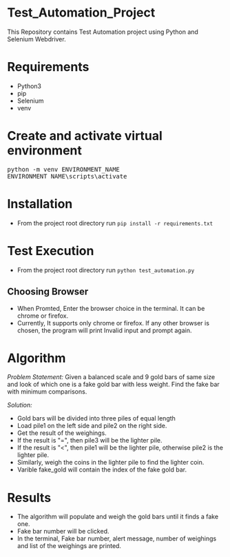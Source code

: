 # Test_Automation_Project

This Repository contains Test Automation project using Python and Selenium Webdriver.

# Requirements

* Python3
* pip
* Selenium
* venv

# Create and activate virtual environment

<pre>
python -m venv ENVIRONMENT_NAME
ENVIRONMENT_NAME\scripts\activate</pre>
  
# Installation

* From the project root directory run  `pip install -r requirements.txt`

# Test Execution

 * From the project root directory run  `python test_automation.py`

## Choosing Browser

 * When Promted, Enter the browser choice in the terminal. It can be chrome or firefox.
 * Currently, It supports only chrome or firefox. If any other browser is chosen, the program will print Invalid input and prompt again.

# Algorithm

*Problem Statement:* Given a balanced scale and 9 gold bars of same size and look of which one is a fake gold bar with less weight. Find the fake bar with minimum comparisons.

*Solution:*

* Gold bars will be divided into three piles of equal length
* Load pile1 on the left side and pile2 on the right side.
* Get the result of the weighings.
* If the result is "=", then pile3 will be the lighter pile.
* If the result is "<", then pile1 will be the lighter pile, otherwise pile2 is the lighter pile.
* Similarly, weigh the coins in the lighter pile to find the lighter coin.
* Varible fake_gold will contain the index of the fake gold bar. 


# Results

* The algorithm will populate and weigh the gold bars until it finds a fake one.
* Fake bar number will be clicked.
* In the terminal, Fake bar number, alert message, number of weighings and list of the weighings are printed.





